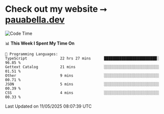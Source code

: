 # Check out my website ⭢ [pauabella.dev](https://pauabella.dev)

<!--START_SECTION:waka-->
![Code Time](http://img.shields.io/badge/Code%20Time-4%2C412%20hrs%2020%20mins-blue)

📊 **This Week I Spent My Time On** 

```text
💬 Programming Languages: 
TypeScript               22 hrs 27 mins      ████████████████████████░   96.85 % 
Gettext Catalog          21 mins             ░░░░░░░░░░░░░░░░░░░░░░░░░   01.51 % 
Other                    9 mins              ░░░░░░░░░░░░░░░░░░░░░░░░░   00.71 % 
JSON                     5 mins              ░░░░░░░░░░░░░░░░░░░░░░░░░   00.39 % 
CSS                      4 mins              ░░░░░░░░░░░░░░░░░░░░░░░░░   00.33 % 
```


 Last Updated on 11/05/2025 08:07:39 UTC
<!--END_SECTION:waka-->
